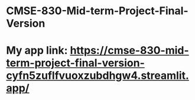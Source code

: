 # CMSE-830-Mid-term-Project-Final-Version
# My app link: https://cmse-830-mid-term-project-final-version-cyfn5zuflfvuoxzubdhgw4.streamlit.app/
